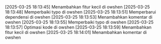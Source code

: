 [2025-03-25 18:13:45] Menambahkan fitur kecil di owshen
[2025-03-25 18:13:48] Memperbaiki typo di owshen
[2025-03-25 18:13:51] Memperbarui dependensi di owshen
[2025-03-25 18:13:53] Menambahkan komentar di owshen
[2025-03-25 18:13:55] Memperbaiki typo di owshen
[2025-03-25 18:13:57] Optimasi kode di owshen
[2025-03-25 18:13:59] Menambahkan fitur kecil di owshen
[2025-03-25 18:14:01] Menambahkan komentar di owshen
